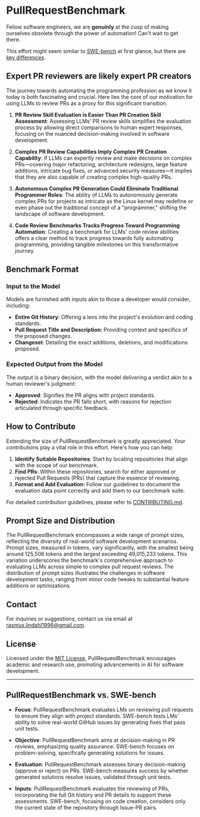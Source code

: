 # PullRequestBenchmark

Fellow software engineers, we are **genuinly** at the cusp of making ourselves obsolete through the power of automation! Can't wait to get there.

This effort might seem similar to [SWE-bench](https://www.swebench.com/) at first glance, but there are [key differences](#PullRequestBenchmark-vs-SWE-bench).

## Expert PR reviewers are likely expert PR creators

The journey towards automating the programming profession as we know it today is both fascinating and crucial. Here lies the core of our motivation for using LLMs to review PRs as a proxy for this significant transition.

1. **PR Review Skill Evaluation is Easier Than PR Creation Skill Assessment**: Assessing LLMs' PR review skills simplifies the evaluation process by allowing direct comparisons to human expert responses, focusing on the nuanced decision-making involved in software development.

2. **Complex PR Review Capabilities Imply Complex PR Creation Capability**: If LLMs can expertly review and make decisions on complex PRs—covering major refactoring, architecture redesigns, large feature additions, intricate bug fixes, or advanced security measures—it implies that they are also capable of creating complex high-quality PRs.

3. **Autonomous Complex PR Generation Could Eliminate Traditional Programmer Roles**: The ability of LLMs to autonomously generate complex PRs for projects as intricate as the Linux kernel may redefine or even phase out the traditional concept of a "programmer," shifting the landscape of software development.

4. **Code Review Benchmarks Tracks Progress Toward Programming Automation**: Creating a benchmark for LLMs' code review abilities offers a clear method to track progress towards fully automating programming, providing tangible milestones on this transformative journey.

## Benchmark Format

### Input to the Model

Models are furnished with inputs akin to those a developer would consider, including:

- **Entire Git History**: Offering a lens into the project's evolution and coding standards.
- **Pull Request Title and Description**: Providing context and specifics of the proposed changes.
- **Changeset**: Detailing the exact additions, deletions, and modifications proposed.

### Expected Output from the Model

The output is a binary decision, with the model delivering a verdict akin to a human reviewer's judgment:

- **Approved**: Signifies the PR aligns with project standards.
- **Rejected**: Indicates the PR falls short, with reasons for rejection articulated through specific feedback.

## How to Contribute

Extending the size of PullRequestBenchmark is greatly appreciated. Your contributions play a vital role in this effort. Here's how you can help:

1. **Identify Suitable Repositories**: Start by locating repositories that align with the scope of our benchmark.
2. **Find PRs**: Within these repositories, search for either approved or rejected Pull Requests (PRs) that capture the essence of reviewing.
3. **Format and Add Evaluation**: Follow our guidelines to document the evaluation data point correctly and add them to our benchmark suite.

For detailed contribution guidelines, please refer to [CONTRIBUTING.md](CONTRIBUTING.md).

## Prompt Size and Distribution

The PullRequestBenchmark encompasses a wide range of prompt sizes, reflecting the diversity of real-world software development scenarios. Prompt sizes, measured in tokens, vary significantly, with the smallest being around 125,506 tokens and the largest exceeding 49,015,233 tokens. This variation underscores the benchmark's comprehensive approach to evaluating LLMs across simple to complex pull request reviews. The distribution of prompt sizes illustrates the challenges in software development tasks, ranging from minor code tweaks to substantial feature additions or optimizations.

## Contact

For inquiries or suggestions, contact us via email at rasmus.lindahl1996@gmail.com.

## License

Licensed under the [MIT License](LICENSE), PullRequestBenchmark encourages academic and research use, promoting advancements in AI for software development.

-------------------------------------

## PullRequestBenchmark vs. SWE-bench

- **Focus**: PullRequestBenchmark evaluates LMs on reviewing pull requests to ensure they align with project standards. SWE-bench tests LMs' ability to solve real-world GitHub issues by generating fixes that pass unit tests.
  
- **Objective**: PullRequestBenchmark aims at decision-making in PR reviews, emphasizing quality assurance. SWE-bench focuses on problem-solving, specifically generating solutions for issues.

- **Evaluation**: PullRequestBenchmark assesses binary decision-making (approve or reject) on PRs. SWE-bench measures success by whether generated solutions resolve issues, validated through unit tests.

- **Inputs**: PullRequestBenchmark evaluates the reviewing of PRs, incorporating the full Git history and PR details to support these assessments. SWE-bench, focusing on code creation, considers only the current state of the repository through Issue-PR pairs.